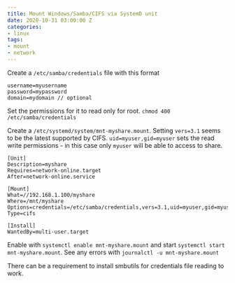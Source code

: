 ```yaml
---
title: Mount Windows/Samba/CIFS via SystemD unit
date: 2020-10-31 03:00:00 Z
categories:
- linux
tags:
- mount
- network
---
```


Create a `/etc/samba/credentials` file with this format
```text
username=myusername
password=mypassword
domain=mydomain // optional
```
Set the permissions for it to read only for root.
`chmod 400 /etc/samba/credentials`

Create a `/etc/systemd/system/mnt-myshare.mount`. Setting `vers=3.1` seems to be the latest supported by CIFS. `uid=myuser,gid=myuser` sets the read write permissions - in this case only `myuser` will be able to access to share.

```text
[Unit]
Description=myshare
Requires=network-online.target
After=network-online.service

[Mount]
What=//192.168.1.100/myshare
Where=/mnt/myshare
Options=credentials=/etc/samba/credentials,vers=3.1,uid=myuser,gid=myuser
Type=cifs

[Install]
WantedBy=multi-user.target
```

Enable with `systemctl enable mnt-myshare.mount` and start `systemctl start mnt-myshare.mount`.
See any errors with `journalctl -u mnt-myshare.mount`

There can be a requirement to install smbutils for credentials file reading to work.
